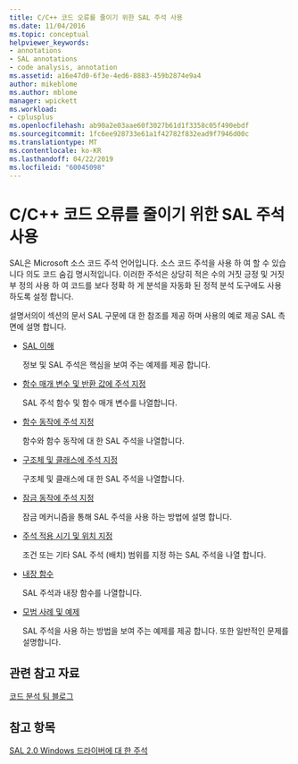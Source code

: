```yaml
---
title: C/C++ 코드 오류를 줄이기 위한 SAL 주석 사용
ms.date: 11/04/2016
ms.topic: conceptual
helpviewer_keywords:
- annotations
- SAL annotations
- code analysis, annotation
ms.assetid: a16e47d0-6f3e-4ed6-8883-459b2874e9a4
author: mikeblome
ms.author: mblome
manager: wpickett
ms.workload:
- cplusplus
ms.openlocfilehash: ab90a2e03aae60f3027b61d1f3358c05f490ebdf
ms.sourcegitcommit: 1fc6ee928733e61a1f42782f832ead9f7946d00c
ms.translationtype: MT
ms.contentlocale: ko-KR
ms.lasthandoff: 04/22/2019
ms.locfileid: "60045098"
---
```

# <a name="using-sal-annotations-to-reduce-cc-code-defects"></a>C/C++ 코드 오류를 줄이기 위한 SAL 주석 사용
SAL은 Microsoft 소스 코드 주석 언어입니다. 소스 코드 주석을 사용 하 여 할 수 있습니다 의도 코드 숨김 명시적입니다. 이러한 주석은 상당히 적은 수의 거짓 긍정 및 거짓 부 정의 사용 하 여 코드를 보다 정확 하 게 분석을 자동화 된 정적 분석 도구에도 사용 하도록 설정 합니다.

 설명서의이 섹션의 문서 SAL 구문에 대 한 참조를 제공 하며 사용의 예로 제공 SAL 측면에 설명 합니다.

- [SAL 이해](../code-quality/understanding-sal.md)

     정보 및 SAL 주석은 핵심을 보여 주는 예제를 제공 합니다.

- [함수 매개 변수 및 반환 값에 주석 지정](../code-quality/annotating-function-parameters-and-return-values.md)

     SAL 주석 함수 및 함수 매개 변수를 나열합니다.

- [함수 동작에 주석 지정](../code-quality/annotating-function-behavior.md)

     함수와 함수 동작에 대 한 SAL 주석을 나열합니다.

- [구조체 및 클래스에 주석 지정](../code-quality/annotating-structs-and-classes.md)

     구조체 및 클래스에 대 한 SAL 주석을 나열합니다.

- [잠금 동작에 주석 지정](../code-quality/annotating-locking-behavior.md)

     잠금 메커니즘을 통해 SAL 주석을 사용 하는 방법에 설명 합니다.

- [주석 적용 시기 및 위치 지정](../code-quality/specifying-when-and-where-an-annotation-applies.md)

     조건 또는 기타 SAL 주석 (배치) 범위를 지정 하는 SAL 주석을 나열 합니다.

- [내장 함수](../code-quality/intrinsic-functions.md)

     SAL 주석과 내장 함수를 나열합니다.

- [모범 사례 및 예제](../code-quality/best-practices-and-examples-sal.md)

     SAL 주석을 사용 하는 방법을 보여 주는 예제를 제공 합니다. 또한 일반적인 문제를 설명합니다.

## <a name="related-resources"></a>관련 참고 자료
 [코드 분석 팀 블로그](http://go.microsoft.com/fwlink/?LinkId=251197)

## <a name="see-also"></a>참고 항목
 [SAL 2.0 Windows 드라이버에 대 한 주석](http://go.microsoft.com/fwlink/?LinkId=250979)